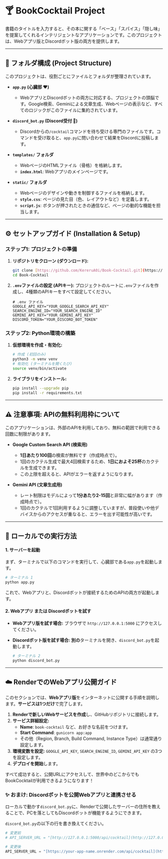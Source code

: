 # 🍸 BookCocktail Project

書籍のタイトルを入力すると、その本に関する「ベース」「スパイス」「隠し味」を提案してくれるインテリジェントなアプリケーションです。このプロジェクトは、Webアプリ版とDiscordボット版の両方を提供します。

---

## 📂 フォルダ構成 (Project Structure)

このプロジェクトは、役割ごとにファイルとフォルダが整理されています。

* **`app.py` (心臓部 ❤️)**
    * WebアプリとDiscordボットの両方に対応する、プロジェクトの頭脳です。Google検索、Geminiによる文章生成、Webページの表示など、すべてのロジックがこのファイルに集約されています。

* **`discord_bot.py` (Discord受付 🤖)**
    * Discordからの`/cocktail`コマンドを待ち受ける専門のファイルです。コマンドを受け取ると、`app.py`に問い合わせて結果をDiscordに投稿します。

* **`templates/` フォルダ**
    * WebページのHTMLファイル（骨格）を格納します。
    * **`index.html`**: Webアプリのメインページです。

* **`static/` フォルダ**
    * Webページのデザインや動きを制御するファイルを格納します。
    * **`style.css`**: ページの見た目（色、レイアウトなど）を定義します。
    * **`script.js`**: ボタンが押されたときの通信など、ページの動的な機能を担当します。

---

## ⚙️ セットアップガイド (Installation & Setup)

### ステップ1: プロジェクトの準備

1.  **リポジトリをクローン (ダウンロード):**
    ```bash
    git clone [https://github.com/KereruA0i/Book-Cocktail.git](https://github.com/KereruA0i/Book-Cocktail.git)
    cd Book-Cocktail
    ```

2.  **`.env`ファイルの設定 (APIキー):**
    プロジェクトのルートに`.env`ファイルを作成し、4種類のAPIキーをすべて設定してください。
    ```
    # .env ファイル
    GOOGLE_API_KEY="YOUR_GOOGLE_SEARCH_API_KEY"
    SEARCH_ENGINE_ID="YOUR_SEARCH_ENGINE_ID"
    GEMINI_API_KEY="YOUR_GEMINI_API_KEY"
    DISCORD_TOKEN="YOUR_DISCORD_BOT_TOKEN"
    ```

### ステップ2: Python環境の構築

1.  **仮想環境を作成・有効化:**
    ```bash
    # 作成 (初回のみ)
    python3 -m venv venv
    # 有効化 (ターミナルを開くたび)
    source venv/bin/activate
    ```

2.  **ライブラリをインストール:**
    ```bash
    pip install --upgrade pip
    pip install -r requirements.txt
    ```

---

## ⚠️ 注意事項: APIの無料利用枠について

このアプリケーションは、外部のAPIを利用しており、無料の範囲で利用できる回数に制限があります。

* **Google Custom Search API (検索用)**
    * **1日あたり100回**の検索が無料です（作成時点で）。
    * 1回のカクテル生成で最大4回検索するため、**1日におよそ25杯**のカクテルを生成できます。
    * この上限を超えると、APIがエラーを返すようになります。

* **Gemini API (文章生成用)**
    * レート制限はモデルによって**1分あたり2-15回**と非常に幅があります（作成時点で）。
    * 1回のカクテルで1回利用するように調整していますが、普段使いや他デバイスからのアクセスが重なると、エラーを出す可能性が高いです。
    

---

## 🚀 ローカルでの実行方法

#### 1. サーバーを起動

まず、ターミナルで以下のコマンドを実行して、心臓部である`app.py`を起動します。

```bash
# ターミナル 1
python app.py
```
これで、Webアプリと、Discordボットが接続するためのAPIの両方が起動します。

#### 2. Webアプリ または Discordボットを試す

* **Webアプリ版を試す場合:**
    ブラウザで `http://127.0.0.1:5000` にアクセスしてください。

* **Discordボット版を試す場合:**
    **別の**ターミナルを開き、`discord_bot.py`を起動します。
    ```bash
    # ターミナル 2
    python discord_bot.py
    ```

---

## ☁️ RenderでのWebアプリ公開ガイド

このセクションでは、**Webアプリ版**をインターネットに公開する手順を説明します。**サービスは1つだけ**で完了します。

1.  **Renderで新しいWebサービスを作成**し、GitHubリポジトリに接続します。
2.  **サービス詳細設定:**
    * **Name**: `book-cocktail` など、お好きな名前をつけます。
    * **Start Command**: `gunicorn app:app`
    * その他（Region, Branch, Build Command, Instance Type）は通常通り設定します。
3.  **環境変数を設定:** `GOOGLE_API_KEY`, `SEARCH_ENGINE_ID`, `GEMINI_API_KEY` の3つを設定します。
4.  **デプロイを開始**します。

すべて成功すると、公開URLにアクセスして、世界中のどこからでもBookCocktailが利用できるようになります！

### ✨ おまけ: Discordボットを公開Webアプリと連携させる

ローカルで動かす`discord_bot.py`に、Renderで公開したサーバーの住所を教えることで、PCを落としてもDiscordボットが機能するようにできます。

`discord_bot.py`の以下の行を書き換えてください。

```python
# 変更前
# API_SERVER_URL = "[http://127.0.0.1:5000/api/cocktail](http://127.0.0.1:5000/api/cocktail)"

# 変更後
API_SERVER_URL = "[https://your-app-name.onrender.com/api/cocktail](https://your-app-name.onrender.com/api/cocktail)"
